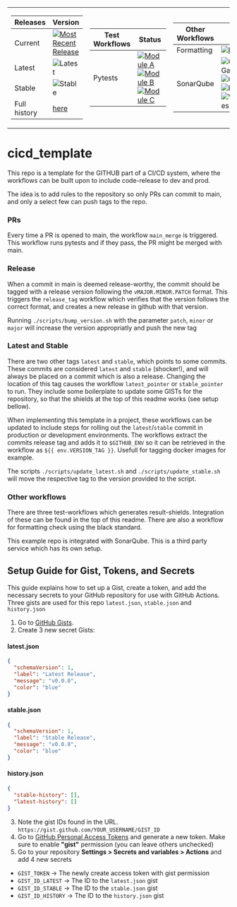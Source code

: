 <table>
  <tr>
    <td width="33%" style="text-align: left;">

| Releases      | Version |
|---------------|---------|
| Current       | [![Most Recent Release](https://img.shields.io/github/v/release/Martijho/cicd_template)](https://github.com/Martijho/cicd_template/releases/latest) |
| Latest        | ![Latest](https://img.shields.io/endpoint?url=https://gist.githubusercontent.com/Martijho/a55d7787586c5e7f5b7e09588757e696/raw/latest.json)  |
| Stable        | ![Stable](https://img.shields.io/endpoint?url=https://gist.githubusercontent.com/Martijho/7a50d807ec91d1e85af92d83f0949631/raw/stable.json) |
| Full history  | [here](https://gist.github.com/Martijho/cdc1e310d9f336ef1c7543d1e3cea78e) |

   </td>
    <td width="33%" style="text-align: left;">

| Test Workflows   | Status |
|------------------|--------|
| Pytests          | [![Module A](https://github.com/Martijho/cicd_template/actions/workflows/test_module_a.yml/badge.svg)](https://github.com/Martijho/cicd_template/actions/workflows/test_module_a.yml) <br> [![Module B](https://github.com/Martijho/cicd_template/actions/workflows/test_module_b.yml/badge.svg)](https://github.com/Martijho/cicd_template/actions/workflows/test_module_b.yml) <br> [![Module C](https://github.com/Martijho/cicd_template/actions/workflows/test_module_c.yml/badge.svg)](https://github.com/Martijho/cicd_template/actions/workflows/test_module_c.yml) |

   </td>
   <td width="33%" style="text-align: left;">

| Other Workflows  | Status |
|------------------|--------|
| Formatting       | [![Black](https://github.com/Martijho/cicd_template/actions/workflows/black_formatting.yml/badge.svg)](https://github.com/Martijho/cicd_template/actions/workflows/black_formatting.yml) |
| SonarQube        | ![Quality Gate](https://sonarcloud.io/api/project_badges/measure?project=Martijho_cicd_template&metric=alert_status) <br> ![Coverage](https://sonarcloud.io/api/project_badges/measure?project=Martijho_cicd_template&metric=coverage) <br> ![Bugs](https://sonarcloud.io/api/project_badges/measure?project=Martijho_cicd_template&metric=bugs) <br> ![Vulnerabilities](https://sonarcloud.io/api/project_badges/measure?project=Martijho_cicd_template&metric=vulnerabilities) |

   </td>
  </tr>
</table>

# cicd_template
This repo is a template for the GITHUB part of a CI/CD system, where the workflows can be built upon to include code-release to dev and prod. 

The idea is to add rules to the repository so only PRs can commit to main, and only a select few can push tags to the repo. 

### PRs
Every time a PR is opened to main, the workflow `main_merge` is triggered. This workflow runs pytests and if they pass, the PR might be merged with main.

### Release
When a commit in main is deemed release-worthy, the commit should be tagged with a release version following the `vMAJOR.MINOR.PATCH` format.
This triggers the `release_tag` workflow which verifies that the version follows the correct format, and creates a new release in github with that version. 

Running `./scripts/bump_version.sh` with the parameter `patch`, `minor` or `major` will increase the version appropriatly and push the new tag

### Latest and Stable
There are two other tags `latest` and `stable`, which points to some commits. These commits are considered `latest` and `stable` (shocker!), 
and will always be placed on a commit which is also a release. 
Changing the location of this tag causes the workflow `latest_pointer` or `stable_pointer` to run. They include some boilerplate to update some GISTs
for the repository, so that the shields at the top of this readme works (see setup bellow).

When implementing this template in a project, these workflows can be updated to include steps for rolling out the `latest`/`stable` commit in production or development environments. 
The workflows extract the commits release tag and adds it to `$GITHUB_ENV` so it can be retrieved in the workflow as `${{ env.VERSION_TAG }}`. Usefull for tagging docker images for example.

The scripts `./scripts/update_latest.sh` and `./scripts/update_stable.sh` will move the respective tag to the version provided to the script. 
     
### Other workflows 
There are three test-workflows which generates result-shields. Integration of these can be found in the top of this readme. 
There are also a workflow for formatting check using the black standard. 

This example repo is integrated with SonarQube. This is a third party service which has its own setup. 

## Setup Guide for Gist, Tokens, and Secrets

This guide explains how to set up a Gist, create a token, and add the necessary secrets to your GitHub repository for use with GitHub Actions. Three gists are used for this repo `latest.json`, `stable.json` and `history.json`

1. Go to [GitHub Gists](https://gist.github.com/).
2. Create 3 new secret Gists: 
#### latest.json
```json
{
  "schemaVersion": 1,
  "label": "Latest Release",
  "message": "v0.0.0",
  "color": "blue"
}
```
#### stable.json
```json
{
  "schemaVersion": 1,
  "label": "Stable Release",
  "message": "v0.0.0",
  "color": "blue"
}
```
#### history.json
```json
{
  "stable-history": [],
  "latest-history": []
}
```
3. Note the gist IDs found in the URL. `https://gist.github.com/YOUR_USERNAME/GIST_ID`
4. Go to [GitHub Personal Access Tokens](https://github.com/settings/tokens) and generate a new token. Make sure to enable  **"gist"** permission (you can leave others unchecked)
5. Go to your repository **Settings > Secrets and variables > Actions** and add 4 new secrets
- `GIST_TOKEN` -> The newly create access token with gist permission
- `GIST_ID_LATEST` -> The ID to the `latest.json` gist
- `GIST_ID_STABLE` -> The ID to the `stable.json` gist
- `GIST_ID_HISTORY` -> The ID to the `history.json` gist
